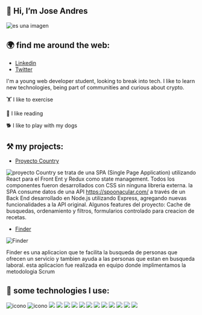 ## 👋 Hi, I’m Jose Andres

![es una imagen](https://media-exp2.licdn.com/dms/image/C4E16AQHatHFjAKyflw/profile-displaybackgroundimage-shrink_350_1400/0/1645984836663?e=1660780800&v=beta&t=CUGwl-jm-hIT1XPN1K_yKJScPt9fd_2Pnig6Y3D3eOo)

## 🌍 find me around  the web:
- [Linkedin](https://www.linkedin.com/in/jose-colmenares-480074233/)
- [Twitter](https://twitter.com/Joseee_andresss)

I'm a young web developer student, looking to break into tech. I like to learn new technologies, being part of communities and curious about crypto.

🏋 
I like to exercise

📘 I like reading

 🐕 I like to play with my dogs
 
 ## ⚒ my projects:
 
 - [Proyecto Country](https://client-rose-phi.vercel.app/)
 
 ![proyecto Country](https://user-images.githubusercontent.com/70913085/174387005-56228ac8-1fb6-4490-99a1-14f9ec3d59d6.png)
 se trata de una SPA (Single Page Application) utilizando React para el Front Ent y Redux como state management. Todos los componentes fueron desarrollados con CSS sin ninguna libreria externa.
la SPA consume datos de una API https://spoonacular.com/ a través de un Back End desarrollado en Node.js utilizando Express, agregando nuevas funcionalidades a la API original.
Algunos features del proyecto: Cache de busquedas, ordenamiento y filtros, formularios controlado para creacion de recetas.


- [Finder](https://finder-app-omega.vercel.app/)

![Finder](https://user-images.githubusercontent.com/70913085/174387370-c7246aad-0c42-4765-b9d2-9dd51298afef.png)

Finder es una aplicacion que te facilita la busqueda de personas que ofrecen un servicio y tambien ayuda a las personas que estan en busqueda laboral.
esta aplicacion fue realizada en equipo donde implimentamos la metodologia  Scrum

##  🎯 some technologies I use:

![icono](https://img.shields.io/badge/PostgreSQL-316192?style=for-the-badge&logo=postgresql&logoColor=white)
![icono](https://img.shields.io/badge/SQLite-07405E?style=for-the-badge&logo=sqlite&logoColor=white)
![](https://img.shields.io/badge/Babel-F9DC3E?style=for-the-badge&logo=babel&logoColor=white)
![](https://img.shields.io/badge/Bootstrap-563D7C?style=for-the-badge&logo=bootstrap&logoColor=white)
![](https://img.shields.io/badge/Insomnia-5849be?style=for-the-badge&logo=Insomnia&logoColor=white)
![](https://img.shields.io/badge/jQuery-0769AD?style=for-the-badge&logo=jquery&logoColor=white)
![](https://img.shields.io/badge/Node.js-339933?style=for-the-badge&logo=nodedotjs&logoColor=white)
![](https://img.shields.io/badge/React-20232A?style=for-the-badge&logo=react&logoColor=61DAFB)
![](https://img.shields.io/badge/Redux-593D88?style=for-the-badge&logo=redux&logoColor=white)
![](https://img.shields.io/badge/CSS3-1572B6?style=for-the-badge&logo=css3&logoColor=white)
![](https://img.shields.io/badge/HTML5-E34F26?style=for-the-badge&logo=html5&logoColor=white)
![](https://img.shields.io/badge/JavaScript-323330?style=for-the-badge&logo=javascript&logoColor=F7DF1E)
![](https://img.shields.io/badge/Sequelize-52B0E7?style=for-the-badge&logo=Sequelize&logoColor=white)
![](https://img.shields.io/badge/GIT-E44C30?style=for-the-badge&logo=git&logoColor=white)



<!---
joseandrescolmenares/joseandrescolmenares is a ✨ special ✨ repository because its `README.md` (this file) appears on your GitHub profile.
You can click the Preview link to take a look at your changes.
--->
